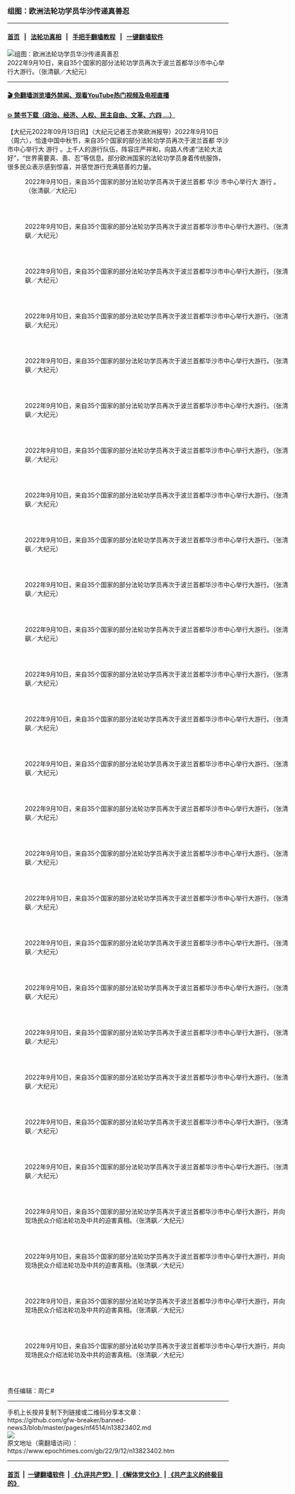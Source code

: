 ### 组图：欧洲法轮功学员华沙传递真善忍
------------------------

#### [首页](https://github.com/gfw-breaker/banned-news3/blob/master/README.md) &nbsp;&nbsp;|&nbsp;&nbsp; [法轮功真相](https://github.com/begood0513/basic/blob/master/README.md)  &nbsp;&nbsp;|&nbsp;&nbsp; [手把手翻墙教程](https://github.com/gfw-breaker/guides/wiki)  &nbsp;&nbsp;|&nbsp;&nbsp; [一键翻墙软件](https://github.com/gfw-breaker/nogfw/blob/master/README.md)  



<div><img alt="组图：欧洲法轮功学员华沙传递真善忍" class="attachment-djy_600_400 size-djy_600_400 wp-post-image" src="https://i.epochtimes.com/assets/uploads/2022/09/id13823413-R6__1707-600x400.jpg"/>
<div class="caption">
 2022年9月10日，来自35个国家的部分法轮功学员再次于波兰首都华沙市中心举行大游行。（张清飖／大纪元）
</div></div><hr/>

#### [ 🎬  免翻墙浏览墙外禁闻、观看YouTube热门视频及电视直播](https://github.com/gfw-breaker/HelloWorld)

#### [ 💥  禁书下载（政治、经济、人权、民主自由、文革、六四 ...）](https://github.com/gfw-breaker/books/blob/master/README.md)

<div><p>
 【大纪元2022年09月13日讯】（大纪元记者王亦笑欧洲报导）2022年9月10日（周六），恰逢中国中秋节，来自35个国家的部分法轮功学员再次于波兰首都
 <ok href="https://www.epochtimes.com/gb/tag/%E5%8D%8E%E6%B2%99.html">
  华沙
 </ok>
 市中心举行大
 <ok href="https://www.epochtimes.com/gb/tag/%E6%B8%B8%E8%A1%8C.html">
  游行
 </ok>
 。上千人的游行队伍，阵容庄严祥和，向路人传递“法轮大法好”，“世界需要真、善、忍”等信息。部分欧洲国家的法轮功学员身着传统服饰，很多民众表示感到惊喜，并感觉游行充满慈善的力量。
</p>
<figure aria-describedby="caption-attachment-13823403" class="wp-caption aligncenter" id="attachment_13823403" style="width: 600px">
 <ok href="https://i.epochtimes.com/assets/uploads/2022/09/id13823403-R6__1710.jpg" target="_blank">
  <img alt="" class="size-large wp-image-13823403 aligncenter" src="https://i.epochtimes.com/assets/uploads/2022/09/id13823403-R6__1710-600x400.jpg"/>
 </ok>
 <br/><figcaption class="wp-caption-text" id="caption-attachment-13823403">
  2022年9月10日，来自35个国家的部分法轮功学员再次于波兰首都
  <ok href="https://www.epochtimes.com/gb/tag/%E5%8D%8E%E6%B2%99.html">
   华沙
  </ok>
  市中心举行大
  <ok href="https://www.epochtimes.com/gb/tag/%E6%B8%B8%E8%A1%8C.html">
   游行
  </ok>
  。（张清飖／大纪元）
 </figcaption><br/>
</figure><br/>
<figure aria-describedby="caption-attachment-13823406" class="wp-caption aligncenter" id="attachment_13823406" style="width: 600px">
 <ok href="https://i.epochtimes.com/assets/uploads/2022/09/id13823406-R6__1748-1.jpg" target="_blank">
  <img alt="" class="size-large wp-image-13823406" src="https://i.epochtimes.com/assets/uploads/2022/09/id13823406-R6__1748-1-600x400.jpg"/>
 </ok>
 <br/><figcaption class="wp-caption-text" id="caption-attachment-13823406">
  2022年9月10日，来自35个国家的部分法轮功学员再次于波兰首都华沙市中心举行大游行。（张清飖／大纪元）
 </figcaption><br/>
</figure><br/>
<figure aria-describedby="caption-attachment-13823407" class="wp-caption aligncenter" id="attachment_13823407" style="width: 600px">
 <ok href="https://i.epochtimes.com/assets/uploads/2022/09/id13823407-R6__1854.jpg" target="_blank">
  <img alt="" class="size-large wp-image-13823407" src="https://i.epochtimes.com/assets/uploads/2022/09/id13823407-R6__1854-600x400.jpg"/>
 </ok>
 <br/><figcaption class="wp-caption-text" id="caption-attachment-13823407">
  2022年9月10日，来自35个国家的部分法轮功学员再次于波兰首都华沙市中心举行大游行。（张清飖／大纪元）
 </figcaption><br/>
</figure><br/>
<figure aria-describedby="caption-attachment-13823410" class="wp-caption aligncenter" id="attachment_13823410" style="width: 600px">
 <ok href="https://i.epochtimes.com/assets/uploads/2022/09/id13823410-R6__1808.jpg" target="_blank">
  <img alt="" class="size-large wp-image-13823410" src="https://i.epochtimes.com/assets/uploads/2022/09/id13823410-R6__1808-600x400.jpg"/>
 </ok>
 <br/><figcaption class="wp-caption-text" id="caption-attachment-13823410">
  2022年9月10日，来自35个国家的部分法轮功学员再次于波兰首都华沙市中心举行大游行。（张清飖／大纪元）
 </figcaption><br/>
</figure><br/>
<figure aria-describedby="caption-attachment-13823412" class="wp-caption aligncenter" id="attachment_13823412" style="width: 600px">
 <ok href="https://i.epochtimes.com/assets/uploads/2022/09/id13823412-R6__1793.jpg" target="_blank">
  <img alt="" class="size-large wp-image-13823412" src="https://i.epochtimes.com/assets/uploads/2022/09/id13823412-R6__1793-600x400.jpg"/>
 </ok>
 <br/><figcaption class="wp-caption-text" id="caption-attachment-13823412">
  2022年9月10日，来自35个国家的部分法轮功学员再次于波兰首都华沙市中心举行大游行。（张清飖／大纪元）
 </figcaption><br/>
</figure><br/>
<figure aria-describedby="caption-attachment-13823409" class="wp-caption aligncenter" id="attachment_13823409" style="width: 600px">
 <ok href="https://i.epochtimes.com/assets/uploads/2022/09/id13823409-R6__1785.jpg" target="_blank">
  <img alt="" class="size-large wp-image-13823409" src="https://i.epochtimes.com/assets/uploads/2022/09/id13823409-R6__1785-600x400.jpg"/>
 </ok>
 <br/><figcaption class="wp-caption-text" id="caption-attachment-13823409">
  2022年9月10日，来自35个国家的部分法轮功学员再次于波兰首都华沙市中心举行大游行。（张清飖／大纪元）
 </figcaption><br/>
</figure><br/>
<figure aria-describedby="caption-attachment-13823414" class="wp-caption aligncenter" id="attachment_13823414" style="width: 600px">
 <ok href="https://i.epochtimes.com/assets/uploads/2022/09/id13823414-R6__1773.jpg" target="_blank">
  <img alt="" class="size-large wp-image-13823414" src="https://i.epochtimes.com/assets/uploads/2022/09/id13823414-R6__1773-600x400.jpg"/>
 </ok>
 <br/><figcaption class="wp-caption-text" id="caption-attachment-13823414">
  2022年9月10日，来自35个国家的部分法轮功学员再次于波兰首都华沙市中心举行大游行。（张清飖／大纪元）
 </figcaption><br/>
</figure><br/>
<figure aria-describedby="caption-attachment-13823422" class="wp-caption aligncenter" id="attachment_13823422" style="width: 600px">
 <ok href="https://i.epochtimes.com/assets/uploads/2022/09/id13823422-R6__1761.jpg" target="_blank">
  <img alt="" class="size-large wp-image-13823422" src="https://i.epochtimes.com/assets/uploads/2022/09/id13823422-R6__1761-600x400.jpg"/>
 </ok>
 <br/><figcaption class="wp-caption-text" id="caption-attachment-13823422">
  2022年9月10日，来自35个国家的部分法轮功学员再次于波兰首都华沙市中心举行大游行。（张清飖／大纪元）
 </figcaption><br/>
</figure><br/>
<figure aria-describedby="caption-attachment-13823423" class="wp-caption aligncenter" id="attachment_13823423" style="width: 600px">
 <ok href="https://i.epochtimes.com/assets/uploads/2022/09/id13823423-R6__1817.jpg" target="_blank">
  <img alt="" class="size-large wp-image-13823423" src="https://i.epochtimes.com/assets/uploads/2022/09/id13823423-R6__1817-600x400.jpg"/>
 </ok>
 <br/><figcaption class="wp-caption-text" id="caption-attachment-13823423">
  2022年9月10日，来自35个国家的部分法轮功学员再次于波兰首都华沙市中心举行大游行。（张清飖／大纪元）
 </figcaption><br/>
</figure><br/>
<figure aria-describedby="caption-attachment-13823425" class="wp-caption aligncenter" id="attachment_13823425" style="width: 600px">
 <ok href="https://i.epochtimes.com/assets/uploads/2022/09/id13823425-R6__2191.jpg" target="_blank">
  <img alt="" class="size-large wp-image-13823425" src="https://i.epochtimes.com/assets/uploads/2022/09/id13823425-R6__2191-600x400.jpg"/>
 </ok>
 <br/><figcaption class="wp-caption-text" id="caption-attachment-13823425">
  2022年9月10日，来自35个国家的部分法轮功学员再次于波兰首都华沙市中心举行大游行。（张清飖／大纪元）
 </figcaption><br/>
</figure><br/>
<figure aria-describedby="caption-attachment-13823426" class="wp-caption aligncenter" id="attachment_13823426" style="width: 600px">
 <ok href="https://i.epochtimes.com/assets/uploads/2022/09/id13823426-R6__2051.jpg" target="_blank">
  <img alt="" class="size-large wp-image-13823426" src="https://i.epochtimes.com/assets/uploads/2022/09/id13823426-R6__2051-600x400.jpg"/>
 </ok>
 <br/><figcaption class="wp-caption-text" id="caption-attachment-13823426">
  2022年9月10日，来自35个国家的部分法轮功学员再次于波兰首都华沙市中心举行大游行。（张清飖／大纪元）
 </figcaption><br/>
</figure><br/>
<figure aria-describedby="caption-attachment-13823427" class="wp-caption aligncenter" id="attachment_13823427" style="width: 600px">
 <ok href="https://i.epochtimes.com/assets/uploads/2022/09/id13823427-R6__2228-1536x1024.jpg" target="_blank">
  <img alt="" class="size-large wp-image-13823427" src="https://i.epochtimes.com/assets/uploads/2022/09/id13823427-R6__2228-1536x1024-600x400.jpg"/>
 </ok>
 <br/><figcaption class="wp-caption-text" id="caption-attachment-13823427">
  2022年9月10日，来自35个国家的部分法轮功学员再次于波兰首都华沙市中心举行大游行。（张清飖／大纪元）
 </figcaption><br/>
</figure><br/>
<figure aria-describedby="caption-attachment-13823428" class="wp-caption aligncenter" id="attachment_13823428" style="width: 600px">
 <ok href="https://i.epochtimes.com/assets/uploads/2022/09/id13823428-R6__2237.jpg" target="_blank">
  <img alt="" class="size-large wp-image-13823428" src="https://i.epochtimes.com/assets/uploads/2022/09/id13823428-R6__2237-600x400.jpg"/>
 </ok>
 <br/><figcaption class="wp-caption-text" id="caption-attachment-13823428">
  2022年9月10日，来自35个国家的部分法轮功学员再次于波兰首都华沙市中心举行大游行。（张清飖／大纪元）
 </figcaption><br/>
</figure><br/>
<figure aria-describedby="caption-attachment-13823429" class="wp-caption aligncenter" id="attachment_13823429" style="width: 600px">
 <ok href="https://i.epochtimes.com/assets/uploads/2022/09/id13823429-R6__2253.jpg" target="_blank">
  <img alt="" class="size-large wp-image-13823429" src="https://i.epochtimes.com/assets/uploads/2022/09/id13823429-R6__2253-600x400.jpg"/>
 </ok>
 <br/><figcaption class="wp-caption-text" id="caption-attachment-13823429">
  2022年9月10日，来自35个国家的部分法轮功学员再次于波兰首都华沙市中心举行大游行。（张清飖／大纪元）
 </figcaption><br/>
</figure><br/>
<figure aria-describedby="caption-attachment-13823430" class="wp-caption aligncenter" id="attachment_13823430" style="width: 600px">
 <ok href="https://i.epochtimes.com/assets/uploads/2022/09/id13823430-R6__2284.jpg" target="_blank">
  <img alt="" class="size-large wp-image-13823430" src="https://i.epochtimes.com/assets/uploads/2022/09/id13823430-R6__2284-600x400.jpg"/>
 </ok>
 <br/><figcaption class="wp-caption-text" id="caption-attachment-13823430">
  2022年9月10日，来自35个国家的部分法轮功学员再次于波兰首都华沙市中心举行大游行。（张清飖／大纪元）
 </figcaption><br/>
</figure><br/>
<figure aria-describedby="caption-attachment-13823431" class="wp-caption aligncenter" id="attachment_13823431" style="width: 600px">
 <ok href="https://i.epochtimes.com/assets/uploads/2022/09/id13823431-R6__2463.jpg" target="_blank">
  <img alt="" class="size-large wp-image-13823431" src="https://i.epochtimes.com/assets/uploads/2022/09/id13823431-R6__2463-600x400.jpg"/>
 </ok>
 <br/><figcaption class="wp-caption-text" id="caption-attachment-13823431">
  2022年9月10日，来自35个国家的部分法轮功学员再次于波兰首都华沙市中心举行大游行。（张清飖／大纪元）
 </figcaption><br/>
</figure><br/>
<figure aria-describedby="caption-attachment-13823432" class="wp-caption aligncenter" id="attachment_13823432" style="width: 600px">
 <ok href="https://i.epochtimes.com/assets/uploads/2022/09/id13823432-R6__2474.jpg" target="_blank">
  <img alt="" class="size-large wp-image-13823432" src="https://i.epochtimes.com/assets/uploads/2022/09/id13823432-R6__2474-600x400.jpg"/>
 </ok>
 <br/><figcaption class="wp-caption-text" id="caption-attachment-13823432">
  2022年9月10日，来自35个国家的部分法轮功学员再次于波兰首都华沙市中心举行大游行。（张清飖／大纪元）
 </figcaption><br/>
</figure><br/>
<figure aria-describedby="caption-attachment-13823435" class="wp-caption aligncenter" id="attachment_13823435" style="width: 600px">
 <ok href="https://i.epochtimes.com/assets/uploads/2022/09/id13823435-R6__2500.jpg" target="_blank">
  <img alt="" class="size-large wp-image-13823435" src="https://i.epochtimes.com/assets/uploads/2022/09/id13823435-R6__2500-600x400.jpg"/>
 </ok>
 <br/><figcaption class="wp-caption-text" id="caption-attachment-13823435">
  2022年9月10日，来自35个国家的部分法轮功学员再次于波兰首都华沙市中心举行大游行。（张清飖／大纪元）
 </figcaption><br/>
</figure><br/>
<figure aria-describedby="caption-attachment-13823437" class="wp-caption aligncenter" id="attachment_13823437" style="width: 600px">
 <ok href="https://i.epochtimes.com/assets/uploads/2022/09/id13823437-R6__2509.jpg" target="_blank">
  <img alt="" class="size-large wp-image-13823437" src="https://i.epochtimes.com/assets/uploads/2022/09/id13823437-R6__2509-600x400.jpg"/>
 </ok>
 <br/><figcaption class="wp-caption-text" id="caption-attachment-13823437">
  2022年9月10日，来自35个国家的部分法轮功学员再次于波兰首都华沙市中心举行大游行。（张清飖／大纪元）
 </figcaption><br/>
</figure><br/>
<figure aria-describedby="caption-attachment-13823438" class="wp-caption aligncenter" id="attachment_13823438" style="width: 600px">
 <ok href="https://i.epochtimes.com/assets/uploads/2022/09/id13823438-R6__2525.jpg" target="_blank">
  <img alt="" class="size-large wp-image-13823438" src="https://i.epochtimes.com/assets/uploads/2022/09/id13823438-R6__2525-600x400.jpg"/>
 </ok>
 <br/><figcaption class="wp-caption-text" id="caption-attachment-13823438">
  2022年9月10日，来自35个国家的部分法轮功学员再次于波兰首都华沙市中心举行大游行。（张清飖／大纪元）
 </figcaption><br/>
</figure><br/>
<figure aria-describedby="caption-attachment-13823452" class="wp-caption aligncenter" id="attachment_13823452" style="width: 600px">
 <ok href="https://i.epochtimes.com/assets/uploads/2022/09/id13823452-R6__2551.jpg" target="_blank">
  <img alt="" class="size-large wp-image-13823452" src="https://i.epochtimes.com/assets/uploads/2022/09/id13823452-R6__2551-600x400.jpg"/>
 </ok>
 <br/><figcaption class="wp-caption-text" id="caption-attachment-13823452">
  2022年9月10日，来自35个国家的部分法轮功学员再次于波兰首都华沙市中心举行大游行。（张清飖／大纪元）
 </figcaption><br/>
</figure><br/>
<figure aria-describedby="caption-attachment-13823439" class="wp-caption aligncenter" id="attachment_13823439" style="width: 600px">
 <ok href="https://i.epochtimes.com/assets/uploads/2022/09/id13823439-R6__2705.jpg" target="_blank">
  <img alt="" class="size-large wp-image-13823439" src="https://i.epochtimes.com/assets/uploads/2022/09/id13823439-R6__2705-600x400.jpg"/>
 </ok>
 <br/><figcaption class="wp-caption-text" id="caption-attachment-13823439">
  2022年9月10日，来自35个国家的部分法轮功学员再次于波兰首都华沙市中心举行大游行。（张清飖／大纪元）
 </figcaption><br/>
</figure><br/>
<figure aria-describedby="caption-attachment-13823440" class="wp-caption aligncenter" id="attachment_13823440" style="width: 600px">
 <ok href="https://i.epochtimes.com/assets/uploads/2022/09/id13823440-HN8A8960.jpg" target="_blank">
  <img alt="" class="size-large wp-image-13823440" src="https://i.epochtimes.com/assets/uploads/2022/09/id13823440-HN8A8960-600x400.jpg"/>
 </ok>
 <br/><figcaption class="wp-caption-text" id="caption-attachment-13823440">
  2022年9月10日，来自35个国家的部分法轮功学员再次于波兰首都华沙市中心举行大游行。（张清飖／大纪元）
 </figcaption><br/>
</figure><br/>
<figure aria-describedby="caption-attachment-13823441" class="wp-caption aligncenter" id="attachment_13823441" style="width: 600px">
 <ok href="https://i.epochtimes.com/assets/uploads/2022/09/id13823441-HN8A8966.jpg" target="_blank">
  <img alt="" class="size-large wp-image-13823441" src="https://i.epochtimes.com/assets/uploads/2022/09/id13823441-HN8A8966-600x400.jpg"/>
 </ok>
 <br/><figcaption class="wp-caption-text" id="caption-attachment-13823441">
  2022年9月10日，来自35个国家的部分法轮功学员再次于波兰首都华沙市中心举行大游行，并向现场民众介绍法轮功及中共的迫害真相。（张清飖／大纪元）
 </figcaption><br/>
</figure><br/>
<figure aria-describedby="caption-attachment-13823442" class="wp-caption aligncenter" id="attachment_13823442" style="width: 600px">
 <ok href="https://i.epochtimes.com/assets/uploads/2022/09/id13823442-HN8A8992-1536x1024.jpg" target="_blank">
  <img alt="" class="size-large wp-image-13823442" src="https://i.epochtimes.com/assets/uploads/2022/09/id13823442-HN8A8992-1536x1024-600x400.jpg"/>
 </ok>
 <br/><figcaption class="wp-caption-text" id="caption-attachment-13823442">
  2022年9月10日，来自35个国家的部分法轮功学员再次于波兰首都华沙市中心举行大游行，并向现场民众介绍法轮功及中共的迫害真相。（张清飖／大纪元）
 </figcaption><br/>
</figure><br/>
<figure aria-describedby="caption-attachment-13823443" class="wp-caption aligncenter" id="attachment_13823443" style="width: 600px">
 <ok href="https://i.epochtimes.com/assets/uploads/2022/09/id13823443-HN8A9039-1536x1024.jpg" target="_blank">
  <img alt="" class="size-large wp-image-13823443" src="https://i.epochtimes.com/assets/uploads/2022/09/id13823443-HN8A9039-1536x1024-600x400.jpg"/>
 </ok>
 <br/><figcaption class="wp-caption-text" id="caption-attachment-13823443">
  2022年9月10日，来自35个国家的部分法轮功学员再次于波兰首都华沙市中心举行大游行，并向现场民众介绍法轮功及中共的迫害真相。（张清飖／大纪元）
 </figcaption><br/>
</figure><br/>
<figure aria-describedby="caption-attachment-13823444" class="wp-caption aligncenter" id="attachment_13823444" style="width: 600px">
 <ok href="https://i.epochtimes.com/assets/uploads/2022/09/id13823444-HN8A9057-1536x1025.jpg" target="_blank">
  <img alt="" class="size-large wp-image-13823444" src="https://i.epochtimes.com/assets/uploads/2022/09/id13823444-HN8A9057-1536x1025-600x400.jpg"/>
 </ok>
 <br/><figcaption class="wp-caption-text" id="caption-attachment-13823444">
  2022年9月10日，来自35个国家的部分法轮功学员再次于波兰首都华沙市中心举行大游行，并向现场民众介绍法轮功及中共的迫害真相。（张清飖／大纪元）
 </figcaption><br/>
</figure><br/>
<p>
 责任编辑：周仁#
</p>
</div>
<hr/>
手机上长按并复制下列链接或二维码分享本文章：<br/>
https://github.com/gfw-breaker/banned-news3/blob/master/pages/nf4514/n13823402.md <br/>
<a href='https://github.com/gfw-breaker/banned-news3/blob/master/pages/nf4514/n13823402.md'><img src='https://github.com/gfw-breaker/banned-news3/blob/master/pages/nf4514/n13823402.md.png'/></a> <br/>
原文地址（需翻墙访问）：https://www.epochtimes.com/gb/22/9/12/n13823402.htm


------------------------
#### [首页](https://github.com/gfw-breaker/banned-news3/blob/master/README.md) &nbsp;|&nbsp; [一键翻墙软件](https://github.com/gfw-breaker/nogfw/blob/master/README.md) &nbsp;| [《九评共产党》](https://github.com/gfw-breaker/9ping.md/blob/master/README.md#九评之一评共产党是什么) | [《解体党文化》](https://github.com/gfw-breaker/jtdwh.md/blob/master/README.md) | [《共产主义的终极目的》](https://github.com/gfw-breaker/gczydzjmd.md/blob/master/README.md)


<img src='http://gfw-breaker.win/banned-news3/pages/nf4514/n13823402.md' width='0px' height='0px'/>